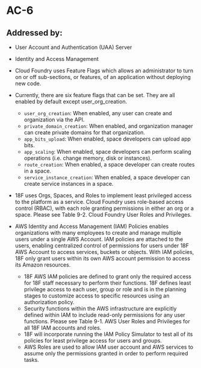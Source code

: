# AC-6
## Addressed by:
 - User Account and Authentication (UAA) Server
 - Identity and Access Management


- Cloud Foundry uses Feature Flags which allows an administrator to turn on or off sub-sections, or features, of an application without deploying new code.
- Currently, there are six feature flags that can be set. They are all enabled by default except user_org_creation.
  - `user_org_creation`&colon; When enabled, any user can create and organization via the API.
  - `private_domain_creation`&colon; When enabled, and organization manager can create private domains for that organization.
  - `app_bits_upload`&colon; When enabled, space developers can upload app bits.
  - `app_scaling`&colon; When enabled, space developers can perform scaling operations (i.e. change memory, disk or instances).
  - `route_creation`&colon; When enabled, a space developer can create routes in a space.
  - `service_instance_creation`&colon; When enabled, a space developer can create service instances in a space.
- 18F uses Orgs, Spaces, and Roles to implement least privileged access to the platform as a service. Cloud Foundry uses role-based access control (RBAC), with each role granting permissions in either an org or a space. Please see Table 9-2. Cloud Foundry User Roles and Privileges. 





- AWS Identity and Access Management (IAM) Policies enables organizations with many employees to create and manage multiple users under a single AWS Account. IAM policies are attached to the users, enabling centralized control of permissions for users under 18F AWS Account to access services, buckets or objects. With IAM policies, 18F only grant users within its own AWS account permission to access its Amazon resources.
  - 18F AWS IAM policies are defined to grant only the required access for 18F staff necessary to perform their functions. 18F defines least privilege access to each user, group or role and is in the planning stages to customize access to specific resources using an authorization policy.
  - Security functions within the AWS infrastructure are explicitly defined within IAM to include read-only permissions for any user functions. Please see Table 9-1. AWS User Roles and Privileges for all 18F IAM accounts and roles.
  - 18F will incorporate running the IAM Policy Simulator to test all of its policies for least privilege access for users and groups.
  - AWS Roles are used to allow IAM user account and AWS services to assume only the permissions granted in order to perform required tasks.




